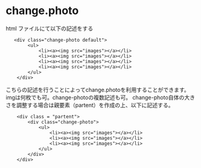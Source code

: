 # change.photo 
html ファイルにて以下の記述をする
```
   <div class="change-photo default">
        <ul>
            <li><a><img src="images"></a></li>
            <li><a><img src="images"></a></li>
            <li><a><img src="images"></a></li>
            <li><a><img src="images"></a></li>
        </ul>
    </div>
```
こちらの記述を行うことによってchange.photoを利用することができます。imgは何枚でも可。change-photoの複数記述も可。
 change-photo自体の大きさを調整する場合は親要素（partent）を作成の上、以下に記述する。
```
    <div class = "partent">
        <div class="change-photo">
            <ul>
                <li><a><img src="images"></a></li>
                <li><a><img src="images"></a></li>
                <li><a><img src="images"></a></li>
            </ul>
        </div>
    </div>
```
    
   
